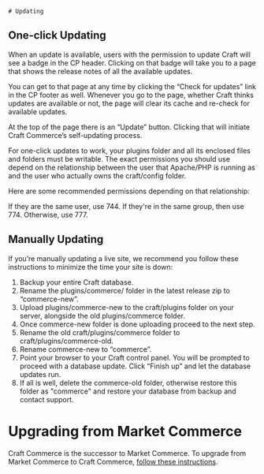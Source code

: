     # Updating

## One-click Updating

When an update is available, users with the permission to update Craft will see a badge in the CP header. Clicking on that badge will take you to a page that shows the release notes of all the available updates.

You can get to that page at any time by clicking the “Check for updates” link in the CP footer as well. Whenever you go to the page, whether Craft thinks updates are available or not, the page will clear its cache and re-check for available updates.

At the top of the page there is an “Update” button. Clicking that will initiate Craft Commerce’s self-updating process.

For one-click updates to work, your plugins folder and all its enclosed files and folders must be writable. The exact permissions you should use depend on the relationship between the user that Apache/PHP is running as and the user who actually owns the craft/config folder.

Here are some recommended permissions depending on that relationship:

If they are the same user, use 744.
If they're in the same group, then use 774.
Otherwise, use 777.

## Manually Updating

If you’re manually updating a live site, we recommend you follow these instructions to minimize the time your site is down:

1. Backup your entire Craft database.
2. Rename the plugins/commerce/ folder in the latest release zip to “commerce-new”.
3. Upload plugins/commerce-new to the craft/plugins folder on your server, alongside the old plugins/commerce folder.
4. Once commerce-new folder is done uploading proceed to the next step.
5. Rename the old craft/plugins/commerce folder to craft/plugins/commerce-old.
6. Rename commerce-new to “commerce”.
7. Point your browser to your Craft control panel. You will be prompted to proceed with a database update.
Click “Finish up” and let the database updates run.
8. If all is well, delete the commerce-old folder, otherwise restore this folder as "commerce" and restore your database from backup and contact support.

# Upgrading from Market Commerce

Craft Commerce is the successor to Market Commerce. To upgrade from Market Commerce to Craft Commerce, [follow these instructions](upgrading-from-market.md).
